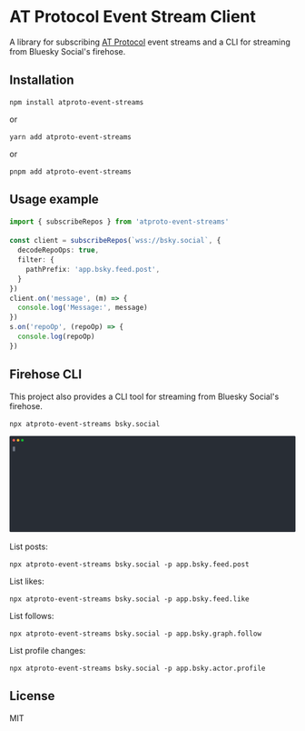 # AT Protocol Event Stream Client

A library for subscribing [AT Protocol](https://atproto.com) event streams and a CLI for streaming
from Bluesky Social's firehose.

## Installation

```
npm install atproto-event-streams
```

or

```
yarn add atproto-event-streams
```
or

```
pnpm add atproto-event-streams
```

## Usage example

```typescript
import { subscribeRepos } from 'atproto-event-streams'

const client = subscribeRepos(`wss://bsky.social`, {
  decodeRepoOps: true,
  filter: {
    pathPrefix: 'app.bsky.feed.post',
  }
})
client.on('message', (m) => {
  console.log('Message:', message)
})
s.on('repoOp', (repoOp) => {
  console.log(repoOp)
})
```

## Firehose CLI

This project also provides a CLI tool for streaming from Bluesky Social's firehose.

```
npx atproto-event-streams bsky.social
```

<img src="screencast.svg" alt="Screencast">

List posts:

```
npx atproto-event-streams bsky.social -p app.bsky.feed.post
```

List likes:

```
npx atproto-event-streams bsky.social -p app.bsky.feed.like
```

List follows:

```
npx atproto-event-streams bsky.social -p app.bsky.graph.follow
```

List profile changes:

```
npx atproto-event-streams bsky.social -p app.bsky.actor.profile
```

## License

MIT